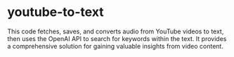 # youtube-to-text
This code fetches, saves, and converts audio from YouTube videos to text, then uses the OpenAI API to search for keywords within the text. It provides a comprehensive solution for gaining valuable insights from video content.
